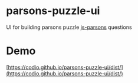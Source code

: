 # parsons-puzzle-ui
UI for building parsons puzzle [js-parsons](https://js-parsons.github.io/) questions

# Demo


[https://codio.github.io/parsons-puzzle-ui/dist/](https://codio.github.io/parsons-puzzle-ui/dist/)

